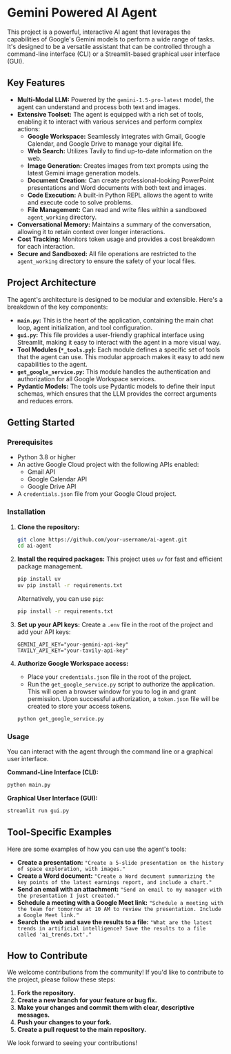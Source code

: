 # Gemini Powered AI Agent

This project is a powerful, interactive AI agent that leverages the capabilities of Google's Gemini models to perform a wide range of tasks. It's designed to be a versatile assistant that can be controlled through a command-line interface (CLI) or a Streamlit-based graphical user interface (GUI).

## Key Features

- **Multi-Modal LLM:** Powered by the `gemini-1.5-pro-latest` model, the agent can understand and process both text and images.
- **Extensive Toolset:** The agent is equipped with a rich set of tools, enabling it to interact with various services and perform complex actions:
    - **Google Workspace:** Seamlessly integrates with Gmail, Google Calendar, and Google Drive to manage your digital life.
    - **Web Search:** Utilizes Tavily to find up-to-date information on the web.
    - **Image Generation:** Creates images from text prompts using the latest Gemini image generation models.
    - **Document Creation:** Can create professional-looking PowerPoint presentations and Word documents with both text and images.
    - **Code Execution:** A built-in Python REPL allows the agent to write and execute code to solve problems.
    - **File Management:** Can read and write files within a sandboxed `agent_working` directory.
- **Conversational Memory:** Maintains a summary of the conversation, allowing it to retain context over longer interactions.
- **Cost Tracking:** Monitors token usage and provides a cost breakdown for each interaction.
- **Secure and Sandboxed:** All file operations are restricted to the `agent_working` directory to ensure the safety of your local files.

## Project Architecture

The agent's architecture is designed to be modular and extensible. Here's a breakdown of the key components:

- **`main.py`:** This is the heart of the application, containing the main chat loop, agent initialization, and tool configuration.
- **`gui.py`:** This file provides a user-friendly graphical interface using Streamlit, making it easy to interact with the agent in a more visual way.
- **Tool Modules (`*_tools.py`):** Each module defines a specific set of tools that the agent can use. This modular approach makes it easy to add new capabilities to the agent.
- **`get_google_service.py`:** This module handles the authentication and authorization for all Google Workspace services.
- **Pydantic Models:** The tools use Pydantic models to define their input schemas, which ensures that the LLM provides the correct arguments and reduces errors.

## Getting Started

### Prerequisites

- Python 3.8 or higher
- An active Google Cloud project with the following APIs enabled:
    - Gmail API
    - Google Calendar API
    - Google Drive API
- A `credentials.json` file from your Google Cloud project.

### Installation

1. **Clone the repository:**
   ```bash
   git clone https://github.com/your-username/ai-agent.git
   cd ai-agent
   ```

2. **Install the required packages:**
   This project uses `uv` for fast and efficient package management.
   ```bash
   pip install uv
   uv pip install -r requirements.txt
   ```
   Alternatively, you can use `pip`:
   ```bash
   pip install -r requirements.txt
   ```

3. **Set up your API keys:**
   Create a `.env` file in the root of the project and add your API keys:
   ```
   GEMINI_API_KEY="your-gemini-api-key"
   TAVILY_API_KEY="your-tavily-api-key"
   ```

4. **Authorize Google Workspace access:**
   - Place your `credentials.json` file in the root of the project.
   - Run the `get_google_service.py` script to authorize the application. This will open a browser window for you to log in and grant permission. Upon successful authorization, a `token.json` file will be created to store your access tokens.
   ```bash
   python get_google_service.py
   ```

### Usage

You can interact with the agent through the command line or a graphical user interface.

**Command-Line Interface (CLI):**
```bash
python main.py
```

**Graphical User Interface (GUI):**
```bash
streamlit run gui.py
```

## Tool-Specific Examples

Here are some examples of how you can use the agent's tools:

- **Create a presentation:**
  `"Create a 5-slide presentation on the history of space exploration, with images."`
- **Create a Word document:**
  `"Create a Word document summarizing the key points of the latest earnings report, and include a chart."`
- **Send an email with an attachment:**
  `"Send an email to my manager with the presentation I just created."`
- **Schedule a meeting with a Google Meet link:**
  `"Schedule a meeting with the team for tomorrow at 10 AM to review the presentation. Include a Google Meet link."`
- **Search the web and save the results to a file:**
  `"What are the latest trends in artificial intelligence? Save the results to a file called 'ai_trends.txt'."`

## How to Contribute

We welcome contributions from the community! If you'd like to contribute to the project, please follow these steps:

1. **Fork the repository.**
2. **Create a new branch for your feature or bug fix.**
3. **Make your changes and commit them with clear, descriptive messages.**
4. **Push your changes to your fork.**
5. **Create a pull request to the main repository.**

We look forward to seeing your contributions!